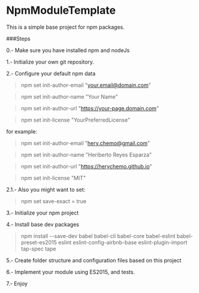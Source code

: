 # NpmModuleTemplate
This is a simple base project for npm packages.

###Steps

0.- Make sure you have installed npm and nodeJs

1.- Initialize your own git repository.

2.- Configure your default npm data 

> npm set init-author-email "your.email@domain.com"

> npm set init-author-name "Your Name"

> npm set init-author-url "https://your-page.domain.com"

> npm set init-license "YourPreferredLicense"


for example:

> npm set init-author-email "hery.chemo@gmail.com"

> npm set init-author-name "Heriberto Reyes Esparza"

> npm set init-author-url "https://herychemo.github.io"

> npm set init-license "MIT"


2.1.- Also you might want to set:

> npm set save-exact = true

3.- Initialize your npm project

4.- Install base dev packages 

> npm install --save-dev babel babel-cli babel-core babel-eslint babel-preset-es2015 eslint eslint-config-airbnb-base eslint-plugin-import tap-spec tape

5.- Create folder structure and configuration files based on this project 

6.- Implement your module using ES2015, and tests.

7.- Enjoy
